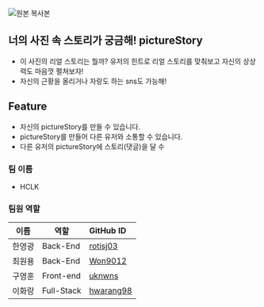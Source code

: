 ![원본 복사본](https://user-images.githubusercontent.com/89367209/158614822-f04d5bfd-7543-4f1b-ad23-845583dbfcbd.png)

## 너의 사진 속 스토리가 궁금해! pictureStory
* 이 사진의 리얼 스토리는 뭘까? 유저의 힌트로 리얼 스토리를 맞춰보고 자신의 상상력도 마음껏 펼쳐보자!
* 자신의 근황을 올리거나 자랑도 하는 sns도 가능해!



## Feature
 - 자신의 pictureStory를 만들 수 있습니다.
 - pictureStory를 만들어 다른 유저와 소통할 수 있습니다.
 - 다른 유저의 pictureStory에 스토리(댓글)을 달 수 

### 팀 이름
- HCLK

### 팀원 역할

| 이름         | 역할       | GitHub ID    |
| ------------ | ---------- | :--- |
| 한영광 | Back-End | [rotisj03](https://github.com/rotisj03) |
| 최원용 | Back-End | [Won9012](https://github.com/Won9012) |
| 구영훈 | Front-end | [uknwns](https://github.com/uknwns) |
| 이화랑 | Full-Stack | [hwarang98](https://github.com/hwarang98) |
